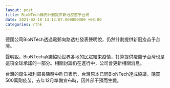 ```yaml
---
layout: post
title: BioNTech稱仍計劃提供新冠疫苗予台灣
date: 2021-02-18 13:13:07.000000000 +08:00
categories: rthk
---
```


德國公司BioNTech透過電郵向路透社發表聲明說，仍然計劃提供新冠疫苗予台灣。

聲明說，BioNTech承諾協助世界各地的民眾結束疫情，打算提供疫苗予台灣也是這項全球承諾的一部分。相關討論仍在進行中，公司會更新相關消息。

台灣的衛生福利部長陳時中昨日表示，台灣原本已同BioNTech達成協議，購買500萬劑疫苗，去年12月準備宣布時，因外部干預而生變。
